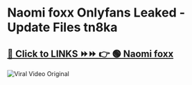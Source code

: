 
 # Naomi foxx Onlyfans Leaked - Update Files tn8ka

## <h2><a href="https://clipsfans.com/Naomi_foxx&ref=git">🔗 Click to LINKS ⏩⏩ 👉 🟢 Naomi foxx </a></h2>

<a href="https://clipsfans.com/Naomi_foxx&ref=git" rel="nofollow" data-target="animated-image.originalLink"><img src="https://i.ibb.co.com/xMMVF88/686577567.gif" alt="Viral Video Original" style="max-width: 100%; display: inline-block;" data-target="animated-image.originalImage"></a>

